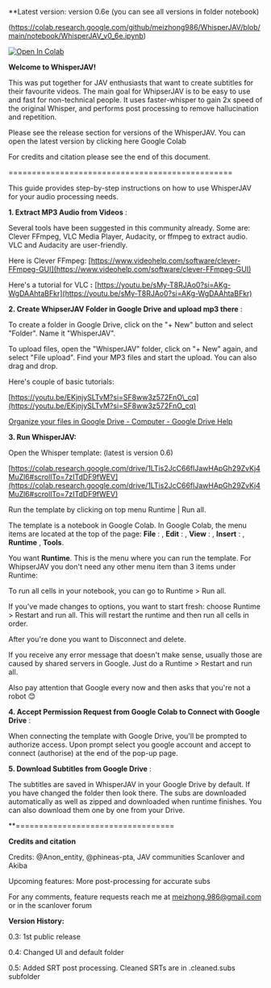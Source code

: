 **Latest version: version 0.6e (you can see all versions in folder notebook)

(https://colab.research.google.com/github/meizhong986/WhisperJAV/blob/main/notebook/WhisperJAV_v0_6e.ipynb)


      
  [![Open In Colab](https://colab.research.google.com/assets/colab-badge.svg)](https://colab.research.google.com/github/meizhong986/WhisperJAV/blob/main/notebook/WhisperJAV_v0_6e.ipynb)
      



**Welcome to WhisperJAV!**


This was put together for JAV enthusiasts that want to create subtitles for their favourite videos. The main goal for WhipserJAV is to be easy to use and fast for non-technical people. It uses faster-whisper to gain 2x speed of the original Whisper, and performs post processing to remove hallucination and repetition.

Please see the release section for versions of the WhisperJAV. You can open the latest version by clicking here Google Colab

For credits and citation please see the end of this document.



================================================

This guide provides step-by-step instructions on how to use WhisperJAV for your audio processing needs.



**1. Extract MP3 Audio from Videos** :

Several tools have been suggested in this community already. Some are: Clever FFmpeg, VLC Media Player, Audacity, or ffmpeg to extract audio. VLC and Audacity are user-friendly.

Here is Clever FFmpeg: [https://www.videohelp.com/software/clever-FFmpeg-GUI](https://www.videohelp.com/software/clever-FFmpeg-GUI)

Here's a tutorial for VLC **:** [https://youtu.be/sMy-T8RJAo0?si=AKg-WgDAAhtaBFkr](https://youtu.be/sMy-T8RJAo0?si=AKg-WgDAAhtaBFkr)  

  
**2. Create WhipserJAV Folder in Google Drive and upload mp3 there** :

To create a folder in Google Drive, click on the "+ New" button and select "Folder". Name it "WhisperJAV".

To upload files, open the "WhisperJAV" folder, click on "+ New" again, and select "File upload". Find your MP3 files and start the upload. You can also drag and drop.

 Here's couple of basic tutorials:

[https://youtu.be/EKjnjySLTvM?si=SF8ww3z572FnO\_cq](https://youtu.be/EKjnjySLTvM?si=SF8ww3z572FnO_cq)

[Organize your files in Google Drive - Computer - Google Drive Help](https://support.google.com/drive/answer/2375091?hl=en&co=GENIE.Platform%3DDesktop)  

**3. Run WhisperJAV:**

Open the Whisper template: (latest is version 0.6)

[https://colab.research.google.com/drive/1LTis2JcC66flJawHApGh29ZvKj4MuZl6#scrollTo=7zITdDF9fWEV](https://colab.research.google.com/drive/1LTis2JcC66flJawHApGh29ZvKj4MuZl6#scrollTo=7zITdDF9fWEV)

Run the template by clicking on top menu Runtime | Run all.

The template is a notebook in Google Colab. In Google Colab, the menu items are located at the top of the page: **File** : , **Edit** : , **View** : , **Insert** : , **Runtime** , **Tools**.

You want **Runtime**. This is the menu where you can run the template. For WhipserJAV you don't need any other menu item than 3 items under Runtime:

To run all cells in your notebook, you can go to Runtime \> Run all.

If you've made changes to options, you want to start fresh: choose Runtime \> Restart and run all. This will restart the runtime and then run all cells in order.

After you're done you want to Disconnect and delete.

If you receive any error message that doesn't make sense, usually those are caused by shared servers in Google. Just do a  Runtime \> Restart and run all.

Also pay attention that Google every now and then asks that you're not a robot 😊


**4. Accept Permission Request from Google Colab to Connect with Google Drive** :  

 When connecting the template with Google Drive, you'll be prompted to authorize access.
Upon prompt select you google account and accept to connect (authorise) at the end of the pop-up page. 




**5. Download Subtitles from Google Drive** :  

The subtitles are saved in WhisperJAV in your Google Drive by default. If you have changed the folder then look there. The subs are downloaded automatically as well as zipped and downloaded when runtime finishes. You can also download them one by one from your Drive.    

  
**==================================


**Credits and citation**  

Credits: @Anon\_entity, @phineas-pta, JAV communities Scanlover and Akiba

Upcoming features: More post-processing for accurate subs

For any comments, feature requests reach me at [meizhong.986@gmail.com](mailto:meizhong.986@gmail.com) or in the scanlover forum

**Version History:**

0.3: 1st public release

0.4: Changed UI and default folder

0.5: Added SRT post processing. Cleaned SRTs are in .cleaned.subs subfolder
